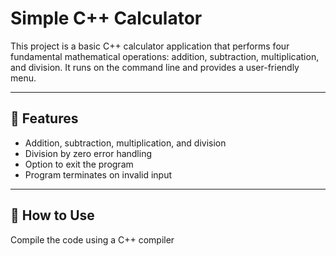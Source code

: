 # Simple C++ Calculator

This project is a basic C++ calculator application that performs four fundamental mathematical operations: addition, subtraction, multiplication, and division. It runs on the command line and provides a user-friendly menu.

---

## 🧠 Features

- Addition, subtraction, multiplication, and division
- Division by zero error handling
- Option to exit the program
- Program terminates on invalid input

---

## 📌 How to Use

Compile the code using a C++ compiler
